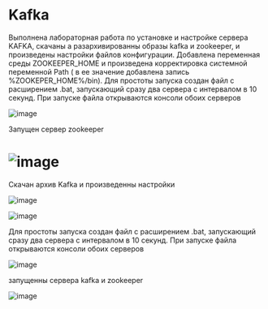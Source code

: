 # Kafka
Выполнена лабораторная работа по установке и настройке сервера KAFKA, скачаны а разархивированны образы kafka и zookeeper, 
и произведены настройки файлов конфигурации. Добавлена переменная среды ZOOKEEPER_HOME и произведена корректировка системной переменной Path 
( в ее значение добавлена запись %ZOOKEPER_HOME%/bin). Для простоты запуска создан файл с расширением .bat,
запускающий сразу два сервера с интервалом в 10 секунд. При запуске файла открываются консоли обоих серверов

![image](https://user-images.githubusercontent.com/90269553/135715921-a0530197-74b7-49d2-931c-6fb7b0fd1be8.png)

Запущен сервер zookeeper
# ![image](https://user-images.githubusercontent.com/90269553/135715957-071bdc92-40eb-4c4a-88c4-f5dbcf2fcc57.png)
 Скачан архив Kafka и произведенны настройки
 
 
 ![image](https://user-images.githubusercontent.com/90269553/135716086-f9bd3a55-1f66-471d-9927-94f3f8ad6bbc.png)
 
 
![image](https://user-images.githubusercontent.com/90269553/135716094-830c4d62-b160-46f9-9bc6-0ec2937f74a8.png)

Для простоты запуска создан файл с расширением .bat, запускающий сразу два сервера с интервалом в 10 секунд.
При запуске файла открываются консоли обоих серверов

![image](https://user-images.githubusercontent.com/90269553/135716335-9173bd5f-737e-4a1a-b685-e680a2cd6037.png)

запущенны сервера kafka и zookeeper

![image](https://user-images.githubusercontent.com/90269553/135716375-cdbaa7de-9c06-4f00-9465-6beb7a09cb5c.png)
